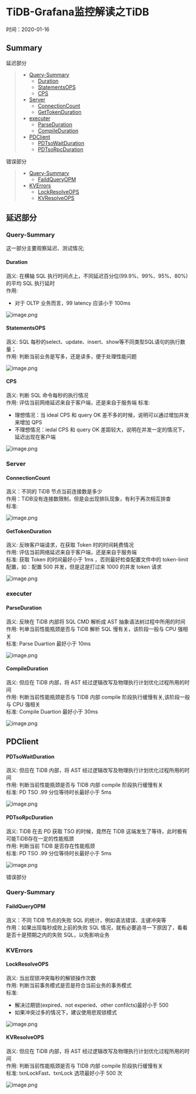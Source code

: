 # TiDB-Grafana监控解读之TiDB
时间：2020-01-16

## Summary  
延迟部分 
> - [Query-Summary](#Query-Summary)  
>   - [Duration](#Duration) 
>   - [StatementsOPS](#StatementsOPS)  
>   - [CPS](#CPS)  
> - [Server](#Server)
>   - [ConnectionCount](#ConnectionCount)  
>   - [GetTokenDuration](#GetTokenDuration)  
> - [executer](#executer)
>   - [ParseDuration](#ParseDuration)  
>   - [CompileDuration](#ParseDuration)  
> - [PDClient](#PDClient)
>   - [PDTsoWaitDuration](#PDTsoWaitDuration)  
>   - [PDTsoRpcDuration](#PDTsoRpcDuration)  

错误部分   
> - [Query-Summary](#Query-Summary)  
>     - [FaildQueryOPM](#FaildQueryOPM)  
> - [KVErrors](#KVErrors)
>   - [LockResolveOPS](#LockResolveOPS)  
>   - [KVResolveOPS](#KVResolveOPS)  



## 延迟部分  

### Query-Summary

这一部分主要观察延迟、测试情况;

#### Duration  
涵义: 在横轴 SQL 执行时间点上，不同延迟百分位(99.9%、99%、95%、80%)的平均 SQL 执行延时  
作用:   
  - 对于 OLTP 业务而言，99 latency 应该小于 100ms     

![image.png](./tidb-overview-pic/duration.png)

#### StatementsOPS 
涵义: SQL 每秒的select、update、insert、show等不同类型SQL语句的执行数量；    
作用: 判断当前业务是写多，还是读多，便于处理性能问题  

![image.png](./tidb-overview-pic/duration.png)

#### CPS 
涵义: 判断 SQL 命令每秒的执行情况  
作用: 评估当前网络延迟来自于客户端，还是来自于服务端
标准: 
  - 理想情况：当 ideal CPS 和 query OK 差不多的时候，说明可以通过增加并发来增加 QPS  
  - 不理想情况：iedal CPS 和 query OK 差距较大，说明在并发一定的情况下，延迟出现在客户端    

![image.png](./tidb-overview-pic/cps.png)

### Server

#### ConnectionCount  
涵义：不同的 TiDB 节点当前连接数是多少   
作用：TiDB没有连接数限制，但是会出现排队现象，有利于再次相互排查   
标准: 

![image.png](http://cdn.lifemini.cn/dbblog/20210115/ad385004e7cd41f78ef3af6d462054c5.png)


#### GetTokenDuration

涵义: 反映客户端请求，在获取 Token 时的时间耗费情况  
作用: 评估当前网络延迟来自于客户端，还是来自于服务端  
标准: 获取 Token 的时间最好小于 1ms ，否则最好检查配置文件中的 token-limit 配置，如：配置 500 并发，但是这是打过来 1000 的并发 token 请求    

![image.png](./tidb-overview-pic/get_token_duration.png)


### executer

#### ParseDuration

涵义: 反映在 TiDB 内部将 SQL CMD 解析成 AST 抽象语法树过程中所用的时间     
作用: 判单当前性能瓶颈是否与 TiDB 解析 SQL 慢有关，该阶段一般与 CPU 强相关  
标准: Parse Duartion 最好小于 10ms   

![image.png](./tidb-overview-pic/Parser_duration.png)


#### CompileDuration

涵义: 但应在 TiDB 内部，将 AST 经过逻辑改写及物理执行计划优化过程所用的时间    
作用: 判断当前性能瓶颈是否与 TIDB 内部 compile 阶段执行缓慢有关,该阶段一般与 CPU 强相关  
标准: Compile Duartion 最好小于 30ms       

![image.png](./tidb-overview-pic/compile_duration.png)


## PDClient

#### PDTsoWaitDuration
涵义: 但应在 TiDB 内部，将 AST 经过逻辑改写及物理执行计划优化过程所用的时间    
作用: 判断当前性能瓶颈是否与 TIDB 内部 compile 阶段执行缓慢有关  
标准: PD TSO .99 分位等待时长最好小于 5ms       

![image.png](./tidb-overview-pic/pd_tso_wait_duration.png)

#### PDTsoRpcDuration
涵义: TiDB 在去 PD 获取 TSO 的时候，竟然在 TiDB 这端发生了等待，此时极有可能TiDB存在一定的性能瓶颈    
作用: 判断当前 TiDB 是否存在性能瓶颈  
标准: PD TSO .99 分位等待时长最好小于 5ms       

![image.png](./tidb-overview-pic/pd_tso_rpc_duration.png)




错误部分

### Query-Summary

#### FaildQueryOPM    
涵义：不同 TiDB 节点的失败 SQL 的统计，例如语法错误、主键冲突等     
作用：如果出现每秒成败上前的失败 SQL 情况，就有必要追寻一下原因了，看看是否十是预期之内的失败 SQL，以免影响业务      


### KVErrors

#### LockResolveOPS
涵义: 当出现锁冲突每秒的解锁操作次数    
作用: 判断当前事务模式是否是符合当前业务的事务模式  
标准: 
  - 解决过期锁(expired、not experied、other confilcts)最好小于 500  
  - 如果冲突过多的情况下，建议使用悲观锁模式     

![image.png](./tidb-overview-pic/lock_reslove_ops.png)

#### KVResolveOPS
涵义: 但应在 TiDB 内部，将 AST 经过逻辑改写及物理执行计划优化过程所用的时间    
作用: 判断当前性能瓶颈是否与 TIDB 内部 compile 阶段执行缓慢有关  
标准: txnLockFast、txnLock 选项最好小于 500 次       

![image.png](./tidb-overview-pic/kv_backoff_ops.png)

